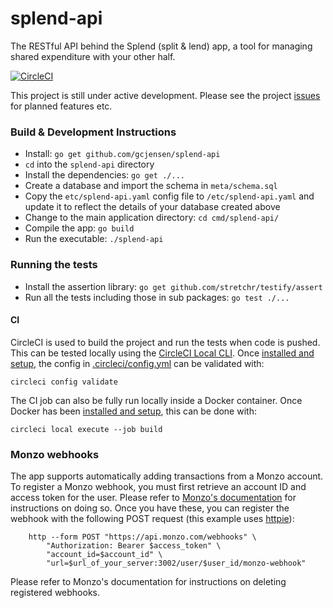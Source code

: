# splend-api
The RESTful API behind the Splend (split & lend) app, a tool for managing
shared expenditure with your other half.

[![CircleCI](https://circleci.com/gh/gcjensen/splend-api/tree/master.svg?style=svg&circle-token=cd1f6a0dfb674a6e51208a65872cf8bb96bef46f)](https://circleci.com/gh/gcjensen/splend-api/tree/master)

This project is still under active development. Please see the project
[issues](https://github.com/gcjensen/splend-api/issues) for planned features
etc.

### Build & Development Instructions

- Install: `go get github.com/gcjensen/splend-api`
- `cd` into the `splend-api` directory
- Install the dependencies: `go get ./...`
- Create a database and import the schema in `meta/schema.sql`
- Copy the `etc/splend-api.yaml` config file to `/etc/splend-api.yaml` and
  update it to reflect the details of your database created above
- Change to the main application directory: `cd cmd/splend-api/`
- Compile the app: `go build`
- Run the executable: `./splend-api`

### Running the tests

- Install the assertion library: `go get github.com/stretchr/testify/assert`
- Run all the tests including those in sub packages: `go test ./...`

#### CI

CircleCI is used to build the project and run the tests when code is pushed.
This can be tested locally using the
[CircleCI Local CLI](https://circleci.com/docs/2.0/local-cli/). Once
[installed and setup](https://circleci.com/docs/2.0/local-cli/#installation),
the config in
[.circleci/config.yml](https://github.com/gcjensen/splend-api/blob/master/.circleci/config.yml)
can be validated with:

```
circleci config validate
```

The CI job can also be fully run locally inside a Docker container. Once Docker
has been [installed and setup](https://docs.docker.com/install/), this can be
done with:

```
circleci local execute --job build
```

### Monzo webhooks

The app supports automatically adding transactions from a Monzo account.
To register a Monzo webhook, you must first retrieve an account ID and access
token for the user. Please refer to
[Monzo's documentation]([https://docs.monzo.com/#introduction](https://docs.monzo.com/#introduction))
for instructions on doing so. Once you have these, you can register the webhook
with the following POST request (this example uses
[httpie](https://httpie.org/)):

```
    http --form POST "https://api.monzo.com/webhooks" \
        "Authorization: Bearer $access_token" \
        "account_id=$account_id" \
        "url=$url_of_your_server:3002/user/$user_id/monzo-webhook"
```

Please refer to Monzo's documentation for instructions on deleting registered
webhooks.

